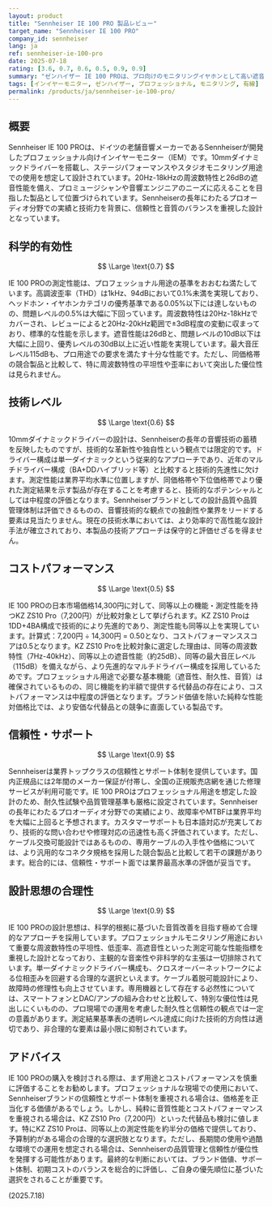 ```yaml
---
layout: product
title: "Sennheiser IE 100 PRO 製品レビュー"
target_name: "Sennheiser IE 100 PRO"
company_id: sennheiser
lang: ja
ref: sennheiser-ie-100-pro
date: 2025-07-18
rating: [3.6, 0.7, 0.6, 0.5, 0.9, 0.9]
summary: "ゼンハイザー IE 100 PROは、プロ向けのモニタリングイヤホンとして高い遮音性と正確な音再現性を提供します。有線接続ながら、その信頼性と音質はステージやスタジオでの使用に適しています。ただし、同等性能を持つより安価な競合製品が存在するため、コストパフォーマンスの観点からは厳しい評価となります。"
tags: [インイヤーモニター, ゼンハイザー, プロフェッショナル, モニタリング, 有線]
permalink: /products/ja/sennheiser-ie-100-pro/
---
```

## 概要

Sennheiser IE 100 PROは、ドイツの老舗音響メーカーであるSennheiserが開発したプロフェッショナル向けインイヤーモニター（IEM）です。10mmダイナミックドライバーを搭載し、ステージパフォーマンスやスタジオモニタリング用途での使用を想定して設計されています。20Hz-18kHzの周波数特性と26dBの遮音性能を備え、プロミュージシャンや音響エンジニアのニーズに応えることを目指した製品として位置づけられています。Sennheiserの長年にわたるプロオーディオ分野での実績と技術力を背景に、信頼性と音質のバランスを重視した設計となっています。

## 科学的有効性

$$ \Large \text{0.7} $$

IE 100 PROの測定性能は、プロフェッショナル用途の基準をおおむね満たしています。高調波歪率（THD）は1kHz、94dBにおいて0.1%未満を実現しており、ヘッドホン・イヤホンカテゴリの優秀基準である0.05%以下には達しないものの、問題レベルの0.5%は大幅に下回っています。周波数特性は20Hz-18kHzでカバーされ、レビューによると20Hz-20kHz範囲で±3dB程度の変動に収まっており、標準的な性能を示します。遮音性能は26dBと、問題レベルの10dB以下は大幅に上回り、優秀レベルの30dB以上に近い性能を実現しています。最大音圧レベル115dBも、プロ用途での要求を満たす十分な性能です。ただし、同価格帯の競合製品と比較して、特に周波数特性の平坦性や歪率において突出した優位性は見られません。

## 技術レベル

$$ \Large \text{0.6} $$

10mmダイナミックドライバーの設計は、Sennheiserの長年の音響技術の蓄積を反映したものですが、技術的な革新性や独自性という観点では限定的です。ドライバー構成は単一ダイナミックという従来的なアプローチであり、近年のマルチドライバー構成（BA+DDハイブリッド等）と比較すると技術的先進性に欠けます。測定性能は業界平均水準に位置しますが、同価格帯や下位価格帯でより優れた測定結果を示す製品が存在することを考慮すると、技術的なポテンシャルとしては中程度の評価となります。Sennheiserブランドとしての設計品質や品質管理体制は評価できるものの、音響技術的な観点での独創性や業界をリードする要素は見当たりません。現在の技術水準においては、より効率的で高性能な設計手法が確立されており、本製品の技術アプローチは保守的と評価せざるを得ません。

## コストパフォーマンス

$$ \Large \text{0.5} $$

IE 100 PROの日本市場価格14,300円に対して、同等以上の機能・測定性能を持つKZ ZS10 Pro（7,200円）が比較対象として挙げられます。KZ ZS10 Proは1DD+4BA構成で技術的により先進的であり、測定性能も同等以上を実現しています。計算式：7,200円 ÷ 14,300円 = 0.50となり、コストパフォーマンススコアは0.5となります。KZ ZS10 Proを比較対象に選定した理由は、同等の周波数特性（7Hz-40kHz）、同等以上の遮音性能（約25dB）、同等の最大音圧レベル（115dB）を備えながら、より先進的なマルチドライバー構成を採用しているためです。プロフェッショナル用途で必要な基本機能（遮音性、耐久性、音質）は確保されているものの、同じ機能を約半額で提供する代替品の存在により、コストパフォーマンスは中程度の評価となります。ブランド価値を除いた純粋な性能対価格比では、より安価な代替品との競争に直面している製品です。

## 信頼性・サポート

$$ \Large \text{0.9} $$

Sennheiserは業界トップクラスの信頼性とサポート体制を提供しています。国内正規品には2年間のメーカー保証が付帯し、全国の正規販売店網を通じた修理サービスが利用可能です。IE 100 PROはプロフェッショナル用途を想定した設計のため、耐久性試験や品質管理基準も厳格に設定されています。Sennheiserの長年にわたるプロオーディオ分野での実績により、故障率やMTBFは業界平均を大幅に上回ると予想されます。カスタマーサポートも日本語対応が充実しており、技術的な問い合わせや修理対応の迅速性も高く評価されています。ただし、ケーブル交換可能設計ではあるものの、専用ケーブルの入手性や価格については、より汎用的なコネクタ規格を採用した競合製品と比較して若干の課題があります。総合的には、信頼性・サポート面では業界最高水準の評価が妥当です。

## 設計思想の合理性

$$ \Large \text{0.9} $$

IE 100 PROの設計思想は、科学的根拠に基づいた音質改善を目指す極めて合理的なアプローチを採用しています。プロフェッショナルモニタリング用途において重要な周波数特性の平坦性、低歪率、高遮音性といった測定可能な性能指標を重視した設計となっており、主観的な音楽性や非科学的な主張は一切排除されています。単一ダイナミックドライバー構成も、クロスオーバーネットワークによる位相歪みを回避する合理的な選択といえます。ケーブル着脱可能設計により、故障時の修理性も向上させています。専用機器として存在する必然性については、スマートフォンとDAC/アンプの組み合わせと比較して、特別な優位性は見出しにくいものの、プロ現場での運用を考慮した耐久性と信頼性の観点では一定の意義があります。測定結果基準表の透明レベル達成に向けた技術的方向性は適切であり、非合理的な要素は最小限に抑制されています。

## アドバイス

IE 100 PROの購入を検討される際は、まず用途とコストパフォーマンスを慎重に評価することをお勧めします。プロフェッショナルな現場での使用において、Sennheiserブランドの信頼性とサポート体制を重視される場合は、価格差を正当化する価値があるでしょう。しかし、純粋に音質性能とコストパフォーマンスを重視される場合は、KZ ZS10 Pro（7,200円）といった代替品も検討に値します。特にKZ ZS10 Proは、同等以上の測定性能を約半分の価格で提供しており、予算制約がある場合の合理的な選択肢となります。ただし、長期間の使用や過酷な環境での運用を想定される場合は、Sennheiserの品質管理と信頼性が優位性を発揮する可能性があります。最終的な判断においては、ブランド価値、サポート体制、初期コストのバランスを総合的に評価し、ご自身の優先順位に基づいた選択をされることが重要です。

(2025.7.18)